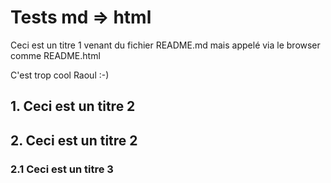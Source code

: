 # Tests md => html

Ceci est un titre 1 venant du fichier README.md mais appelé via le browser comme README.html

C'est trop cool Raoul :-)

## 1. Ceci est un titre 2

## 2. Ceci est un titre 2

### 2.1 Ceci est un titre 3

